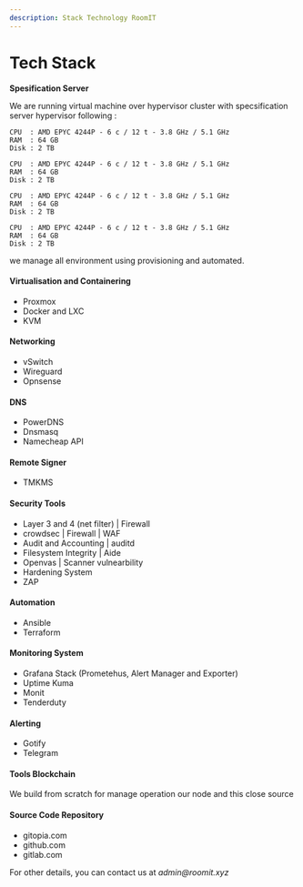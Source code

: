 ```yaml
---
description: Stack Technology RoomIT
---
```


# Tech Stack

**Spesification Server**

We are running virtual machine over hypervisor cluster with specsification server hypervisor following :

```
CPU  : AMD EPYC 4244P - 6 c / 12 t - 3.8 GHz / 5.1 GHz
RAM  : 64 GB
Disk : 2 TB
```

```
CPU  : AMD EPYC 4244P - 6 c / 12 t - 3.8 GHz / 5.1 GHz
RAM  : 64 GB
Disk : 2 TB
```

```
CPU  : AMD EPYC 4244P - 6 c / 12 t - 3.8 GHz / 5.1 GHz
RAM  : 64 GB
Disk : 2 TB
```

```
CPU  : AMD EPYC 4244P - 6 c / 12 t - 3.8 GHz / 5.1 GHz
RAM  : 64 GB
Disk : 2 TB
```


we manage all environment using provisioning and automated.


#### Virtualisation and Containering

* Proxmox
* Docker and LXC
* KVM

#### Networking

* vSwitch
* Wireguard
* Opnsense

#### DNS

* PowerDNS
* Dnsmasq
* Namecheap API

#### Remote Signer

* TMKMS

#### Security Tools

* Layer 3 and 4 (net filter) | Firewall
* crowdsec | Firewall | WAF
* Audit and Accounting | auditd
* Filesystem Integrity | Aide
* Openvas | Scanner vulnearbility
* Hardening System
* ZAP

#### Automation

* Ansible
* Terraform

#### Monitoring System

* Grafana Stack (Prometehus, Alert Manager and Exporter)
* Uptime Kuma
* Monit
* Tenderduty

#### Alerting 

* Gotify
* Telegram

#### Tools Blockchain

We build from scratch for manage operation our node and this close source

#### Source Code Repository

* gitopia.com
* github.com
* gitlab.com

For other details, you can contact us at _admin@roomit.xyz_





